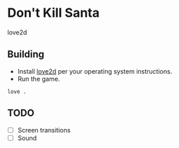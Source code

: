 # Don't Kill Santa

love2d

## Building

- Install [love2d](https://www.love2d.org/) per your operating system instructions.
- Run the game.

```
love .
```

## TODO

- [ ] Screen transitions
- [ ] Sound
